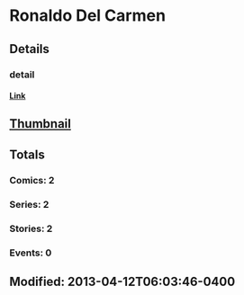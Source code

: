 # Ronaldo Del Carmen 
## Details
### detail
#### [Link](http://marvel.com/comics/creators/12324/ronaldo_del_carmen?utm_campaign=apiRef&utm_source=225578a89fc76f3d20fbffda5d17a88d)
## [Thumbnail](http://i.annihil.us/u/prod/marvel/i/mg/b/40/image_not_available.jpg)
## Totals
### Comics: 2
### Series: 2
### Stories: 2
### Events: 0
## Modified: 2013-04-12T06:03:46-0400